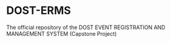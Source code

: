 # DOST-ERMS
The official repository of the DOST EVENT REGISTRATION AND MANAGEMENT SYSTEM (Capstone Project)
